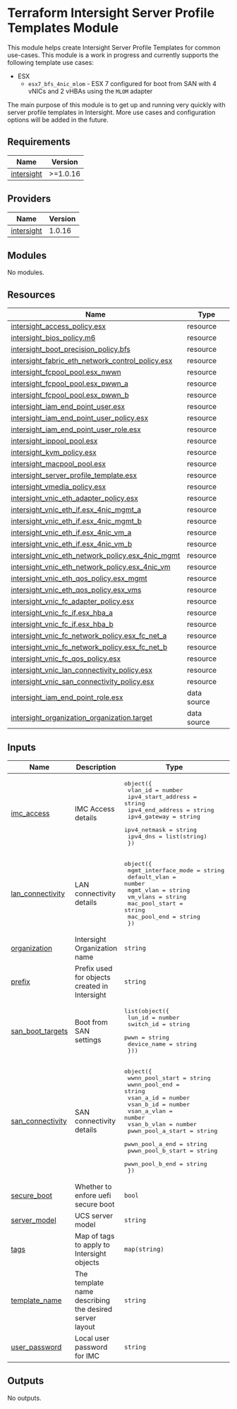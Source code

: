 # Terraform Intersight Server Profile Templates Module
This module helps create Intersight Server Profile Templates for common use-cases.  This module is a work in progress and currently supports the following template use cases:

- ESX
  * `esx7_bfs_4nic_mlom` - ESX 7 configured for boot from SAN with 4 vNICs and 2 vHBAs using the `MLOM` adapter


The main purpose of this module is to get up and running very quickly with server profile templates in Intersight.  More use cases and configuration options will be added in the future.

## Requirements

| Name | Version |
|------|---------|
| <a name="requirement_intersight"></a> [intersight](#requirement\_intersight) | >=1.0.16 |

## Providers

| Name | Version |
|------|---------|
| <a name="provider_intersight"></a> [intersight](#provider\_intersight) | 1.0.16 |

## Modules

No modules.

## Resources

| Name | Type |
|------|------|
| [intersight_access_policy.esx](https://registry.terraform.io/providers/CiscoDevNet/intersight/latest/docs/resources/access_policy) | resource |
| [intersight_bios_policy.m6](https://registry.terraform.io/providers/CiscoDevNet/intersight/latest/docs/resources/bios_policy) | resource |
| [intersight_boot_precision_policy.bfs](https://registry.terraform.io/providers/CiscoDevNet/intersight/latest/docs/resources/boot_precision_policy) | resource |
| [intersight_fabric_eth_network_control_policy.esx](https://registry.terraform.io/providers/CiscoDevNet/intersight/latest/docs/resources/fabric_eth_network_control_policy) | resource |
| [intersight_fcpool_pool.esx_nwwn](https://registry.terraform.io/providers/CiscoDevNet/intersight/latest/docs/resources/fcpool_pool) | resource |
| [intersight_fcpool_pool.esx_pwwn_a](https://registry.terraform.io/providers/CiscoDevNet/intersight/latest/docs/resources/fcpool_pool) | resource |
| [intersight_fcpool_pool.esx_pwwn_b](https://registry.terraform.io/providers/CiscoDevNet/intersight/latest/docs/resources/fcpool_pool) | resource |
| [intersight_iam_end_point_user.esx](https://registry.terraform.io/providers/CiscoDevNet/intersight/latest/docs/resources/iam_end_point_user) | resource |
| [intersight_iam_end_point_user_policy.esx](https://registry.terraform.io/providers/CiscoDevNet/intersight/latest/docs/resources/iam_end_point_user_policy) | resource |
| [intersight_iam_end_point_user_role.esx](https://registry.terraform.io/providers/CiscoDevNet/intersight/latest/docs/resources/iam_end_point_user_role) | resource |
| [intersight_ippool_pool.esx](https://registry.terraform.io/providers/CiscoDevNet/intersight/latest/docs/resources/ippool_pool) | resource |
| [intersight_kvm_policy.esx](https://registry.terraform.io/providers/CiscoDevNet/intersight/latest/docs/resources/kvm_policy) | resource |
| [intersight_macpool_pool.esx](https://registry.terraform.io/providers/CiscoDevNet/intersight/latest/docs/resources/macpool_pool) | resource |
| [intersight_server_profile_template.esx](https://registry.terraform.io/providers/CiscoDevNet/intersight/latest/docs/resources/server_profile_template) | resource |
| [intersight_vmedia_policy.esx](https://registry.terraform.io/providers/CiscoDevNet/intersight/latest/docs/resources/vmedia_policy) | resource |
| [intersight_vnic_eth_adapter_policy.esx](https://registry.terraform.io/providers/CiscoDevNet/intersight/latest/docs/resources/vnic_eth_adapter_policy) | resource |
| [intersight_vnic_eth_if.esx_4nic_mgmt_a](https://registry.terraform.io/providers/CiscoDevNet/intersight/latest/docs/resources/vnic_eth_if) | resource |
| [intersight_vnic_eth_if.esx_4nic_mgmt_b](https://registry.terraform.io/providers/CiscoDevNet/intersight/latest/docs/resources/vnic_eth_if) | resource |
| [intersight_vnic_eth_if.esx_4nic_vm_a](https://registry.terraform.io/providers/CiscoDevNet/intersight/latest/docs/resources/vnic_eth_if) | resource |
| [intersight_vnic_eth_if.esx_4nic_vm_b](https://registry.terraform.io/providers/CiscoDevNet/intersight/latest/docs/resources/vnic_eth_if) | resource |
| [intersight_vnic_eth_network_policy.esx_4nic_mgmt](https://registry.terraform.io/providers/CiscoDevNet/intersight/latest/docs/resources/vnic_eth_network_policy) | resource |
| [intersight_vnic_eth_network_policy.esx_4nic_vm](https://registry.terraform.io/providers/CiscoDevNet/intersight/latest/docs/resources/vnic_eth_network_policy) | resource |
| [intersight_vnic_eth_qos_policy.esx_mgmt](https://registry.terraform.io/providers/CiscoDevNet/intersight/latest/docs/resources/vnic_eth_qos_policy) | resource |
| [intersight_vnic_eth_qos_policy.esx_vms](https://registry.terraform.io/providers/CiscoDevNet/intersight/latest/docs/resources/vnic_eth_qos_policy) | resource |
| [intersight_vnic_fc_adapter_policy.esx](https://registry.terraform.io/providers/CiscoDevNet/intersight/latest/docs/resources/vnic_fc_adapter_policy) | resource |
| [intersight_vnic_fc_if.esx_hba_a](https://registry.terraform.io/providers/CiscoDevNet/intersight/latest/docs/resources/vnic_fc_if) | resource |
| [intersight_vnic_fc_if.esx_hba_b](https://registry.terraform.io/providers/CiscoDevNet/intersight/latest/docs/resources/vnic_fc_if) | resource |
| [intersight_vnic_fc_network_policy.esx_fc_net_a](https://registry.terraform.io/providers/CiscoDevNet/intersight/latest/docs/resources/vnic_fc_network_policy) | resource |
| [intersight_vnic_fc_network_policy.esx_fc_net_b](https://registry.terraform.io/providers/CiscoDevNet/intersight/latest/docs/resources/vnic_fc_network_policy) | resource |
| [intersight_vnic_fc_qos_policy.esx](https://registry.terraform.io/providers/CiscoDevNet/intersight/latest/docs/resources/vnic_fc_qos_policy) | resource |
| [intersight_vnic_lan_connectivity_policy.esx](https://registry.terraform.io/providers/CiscoDevNet/intersight/latest/docs/resources/vnic_lan_connectivity_policy) | resource |
| [intersight_vnic_san_connectivity_policy.esx](https://registry.terraform.io/providers/CiscoDevNet/intersight/latest/docs/resources/vnic_san_connectivity_policy) | resource |
| [intersight_iam_end_point_role.esx](https://registry.terraform.io/providers/CiscoDevNet/intersight/latest/docs/data-sources/iam_end_point_role) | data source |
| [intersight_organization_organization.target](https://registry.terraform.io/providers/CiscoDevNet/intersight/latest/docs/data-sources/organization_organization) | data source |

## Inputs

| Name | Description | Type | Default | Required |
|------|-------------|------|---------|:--------:|
| <a name="input_imc_access"></a> [imc\_access](#input\_imc\_access) | IMC Access details | <pre>object({<br>    vlan_id            = number<br>    ipv4_start_address = string<br>    ipv4_end_address   = string<br>    ipv4_gateway       = string<br>    ipv4_netmask       = string<br>    ipv4_dns           = list(string)<br>  })</pre> | n/a | yes |
| <a name="input_lan_connectivity"></a> [lan\_connectivity](#input\_lan\_connectivity) | LAN connectivity details | <pre>object({<br>    mgmt_interface_mode = string<br>    default_vlan        = number<br>    mgmt_vlan           = string<br>    vm_vlans            = string<br>    mac_pool_start      = string<br>    mac_pool_end        = string<br>  })</pre> | n/a | yes |
| <a name="input_organization"></a> [organization](#input\_organization) | Intersight Organization name | `string` | `"default"` | no |
| <a name="input_prefix"></a> [prefix](#input\_prefix) | Prefix used for objects created in Intersight | `string` | n/a | yes |
| <a name="input_san_boot_targets"></a> [san\_boot\_targets](#input\_san\_boot\_targets) | Boot from SAN settings | <pre>list(object({<br>    lun_id      = number<br>    switch_id   = string<br>    pwwn        = string<br>    device_name = string<br>  }))</pre> | `[]` | no |
| <a name="input_san_connectivity"></a> [san\_connectivity](#input\_san\_connectivity) | SAN connectivity details | <pre>object({<br>    wwnn_pool_start   = string<br>    wwnn_pool_end     = string<br>    vsan_a_id         = number<br>    vsan_b_id         = number<br>    vsan_a_vlan       = number<br>    vsan_b_vlan       = number<br>    pwwn_pool_a_start = string<br>    pwwn_pool_a_end   = string<br>    pwwn_pool_b_start = string<br>    pwwn_pool_b_end   = string<br>  })</pre> | n/a | yes |
| <a name="input_secure_boot"></a> [secure\_boot](#input\_secure\_boot) | Whether to enfore uefi secure boot | `bool` | `false` | no |
| <a name="input_server_model"></a> [server\_model](#input\_server\_model) | UCS server model | `string` | n/a | yes |
| <a name="input_tags"></a> [tags](#input\_tags) | Map of tags to apply to Intersight objects | `map(string)` | n/a | yes |
| <a name="input_template_name"></a> [template\_name](#input\_template\_name) | The template name describing the desired server layout | `string` | n/a | yes |
| <a name="input_user_password"></a> [user\_password](#input\_user\_password) | Local user password for IMC | `string` | n/a | yes |

## Outputs

No outputs.
